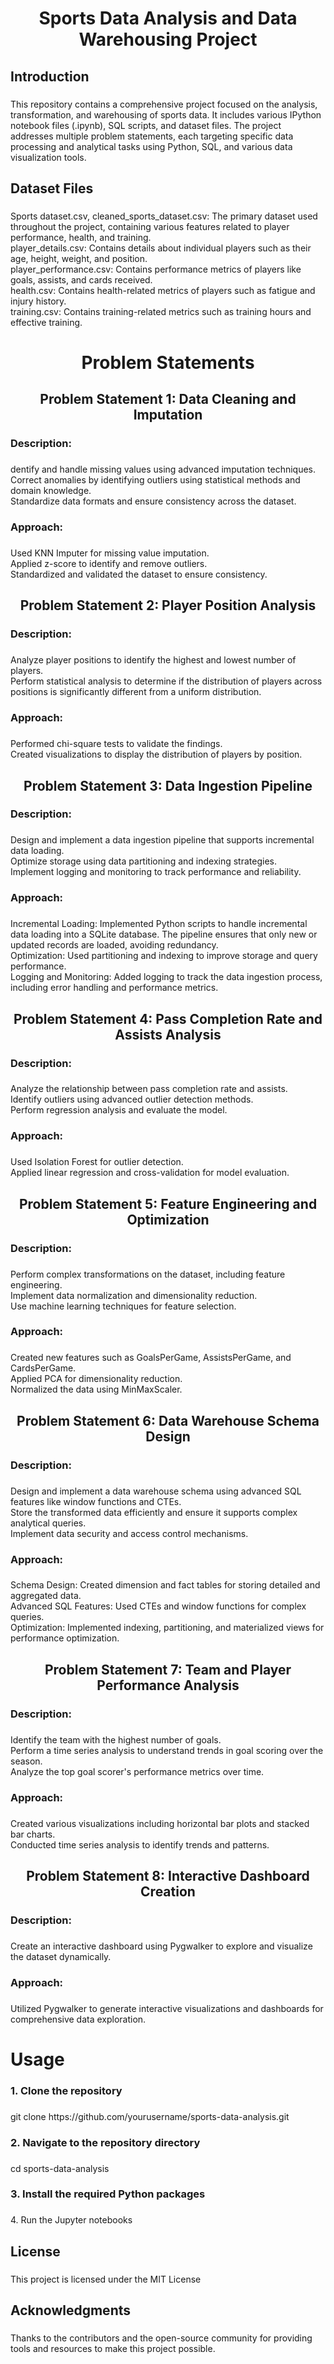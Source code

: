 <h1 align="center">Sports Data Analysis and Data Warehousing Project</h1>

###

<h2 align="left">Introduction</h2>

###

<p align="left">This repository contains a comprehensive project focused on the analysis, transformation, and warehousing of sports data. It includes various IPython notebook files (.ipynb), SQL scripts, and dataset files. The project addresses multiple problem statements, each targeting specific data processing and analytical tasks using Python, SQL, and various data visualization tools.</p>

###

<h2 align="left">Dataset Files</h2>

###

<p align="left">Sports dataset.csv, cleaned_sports_dataset.csv: The primary dataset used throughout the project, containing various features related to player performance, health, and training.<br>player_details.csv: Contains details about individual players such as their age, height, weight, and position.<br>player_performance.csv: Contains performance metrics of players like goals, assists, and cards received.<br>health.csv: Contains health-related metrics of players such as fatigue and injury history.<br>training.csv: Contains training-related metrics such as training hours and effective training.</p>

###

<h1 align="center">Problem Statements</h1>

###

<h2 align="center">Problem Statement 1: Data Cleaning and Imputation</h2>

###

<h3 align="left">Description:</h3>

###

<p align="left">dentify and handle missing values using advanced imputation techniques.<br>Correct anomalies by identifying outliers using statistical methods and domain knowledge.<br>Standardize data formats and ensure consistency across the dataset.</p>

###

<h3 align="left">Approach:</h3>

###

<p align="left">Used KNN Imputer for missing value imputation.<br>Applied z-score to identify and remove outliers.<br>Standardized and validated the dataset to ensure consistency.</p>

###

<h2 align="center">Problem Statement 2: Player Position Analysis</h2>

###

<h3 align="left">Description:</h3>

###

<p align="left">Analyze player positions to identify the highest and lowest number of players.<br>Perform statistical analysis to determine if the distribution of players across positions is significantly different from a uniform distribution.</p>

###

<h3 align="left">Approach:</h3>

###

<p align="left">Performed chi-square tests to validate the findings.<br>Created visualizations to display the distribution of players by position.</p>

###

<h2 align="center">Problem Statement 3: Data Ingestion Pipeline</h2>

###

<h3 align="left">Description:</h3>

###

<p align="left">Design and implement a data ingestion pipeline that supports incremental data loading.<br>Optimize storage using data partitioning and indexing strategies.<br>Implement logging and monitoring to track performance and reliability.</p>

###

<h3 align="left">Approach:</h3>

###

<p align="left">Incremental Loading: Implemented Python scripts to handle incremental data loading into a SQLite database. The pipeline ensures that only new or updated records are loaded, avoiding redundancy.<br>Optimization: Used partitioning and indexing to improve storage and query performance.<br>Logging and Monitoring: Added logging to track the data ingestion process, including error handling and performance metrics.</p>

###

<h2 align="center">Problem Statement 4: Pass Completion Rate and Assists Analysis</h2>

###

<h3 align="left">Description:</h3>

###

<p align="left">Analyze the relationship between pass completion rate and assists.<br>Identify outliers using advanced outlier detection methods.<br>Perform regression analysis and evaluate the model.</p>

###

<h3 align="left">Approach:</h3>

###

<p align="left">Used Isolation Forest for outlier detection.<br>Applied linear regression and cross-validation for model evaluation.</p>

###

<h2 align="center">Problem Statement 5: Feature Engineering and Optimization</h2>

###

<h3 align="left">Description:</h3>

###

<p align="left">Perform complex transformations on the dataset, including feature engineering.<br>Implement data normalization and dimensionality reduction.<br>Use machine learning techniques for feature selection.</p>

###

<h3 align="left">Approach:</h3>

###

<p align="left">Created new features such as GoalsPerGame, AssistsPerGame, and CardsPerGame.<br>Applied PCA for dimensionality reduction.<br>Normalized the data using MinMaxScaler.</p>

###

<h2 align="center">Problem Statement 6: Data Warehouse Schema Design</h2>

###

<h3 align="left">Description:</h3>

###

<p align="left">Design and implement a data warehouse schema using advanced SQL features like window functions and CTEs.<br>Store the transformed data efficiently and ensure it supports complex analytical queries.<br>Implement data security and access control mechanisms.</p>

###

<h3 align="left">Approach:</h3>

###

<p align="left">Schema Design: Created dimension and fact tables for storing detailed and aggregated data.<br>Advanced SQL Features: Used CTEs and window functions for complex queries.<br>Optimization: Implemented indexing, partitioning, and materialized views for performance optimization.</p>

###

<h2 align="center">Problem Statement 7: Team and Player Performance Analysis</h2>

###

<h3 align="left">Description:</h3>

###

<p align="left">Identify the team with the highest number of goals.<br>Perform a time series analysis to understand trends in goal scoring over the season.<br>Analyze the top goal scorer's performance metrics over time.</p>

###

<h3 align="left">Approach:</h3>

###

<p align="left">Created various visualizations including horizontal bar plots and stacked bar charts.<br>Conducted time series analysis to identify trends and patterns.</p>

###

<h2 align="center">Problem Statement 8: Interactive Dashboard Creation</h2>

###

<h3 align="left">Description:</h3>

###

<p align="left">Create an interactive dashboard using Pygwalker to explore and visualize the dataset dynamically.</p>

###

<h3 align="left">Approach:</h3>

###

<p align="left">Utilized Pygwalker to generate interactive visualizations and dashboards for comprehensive data exploration.</p>

###

<h1 align="left">Usage</h1>

###

<h3 align="left">1. Clone the repository</h3>

###

<p align="left">git clone https://github.com/yourusername/sports-data-analysis.git</p>

###

<h3 align="left">2. Navigate to the repository directory</h3>

###

<p align="left">cd sports-data-analysis</p>

###

<h3 align="left">3. Install the required Python packages</h3>

###

<p align="left">4. Run the Jupyter notebooks</p>

###

<h2 align="left">License</h2>

###

<p align="left">This project is licensed under the MIT License</p>

###

<h2 align="left">Acknowledgments</h2>

###

<p align="left">Thanks to the contributors and the open-source community for providing tools and resources to make this project possible.</p>

###
